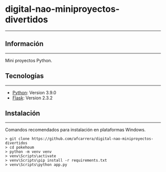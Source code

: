 # digital-nao-miniproyectos-divertidos
***

## Información
***
Mini proyectos Python.
## Tecnologías
***
* [Python](https://www.python.org/downloads/release/python-390/): Version 3.9.0
* [Flask](https://flask-es.readthedocs.io/changes/#version-2-0-3): Version 2.3.2

## Instalación
***
Comandos recomendados para instalación en plataformas Windows. 
```
> git clone https://github.com/afcarrera/digital-nao-miniproyectos-divertidos
> cd pokehoum
> python -m venv venv
> venv\Scripts\activate  
> venv\Scripts\pip install -r requirements.txt
> venv\Scripts\python app.py 
```


